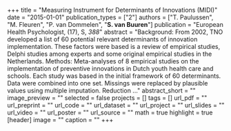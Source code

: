 +++
title = "Measuring Instrument for Determinants of Innovations (MIDI)"
date = "2015-01-01"
publication_types = ["2"]
authors = ["T. Paulussen", "M. Fleuren", "P. van Dommelen", "**S. van Buuren**"]
publication = "European Health Psychologist, (17), S, _388_"
abstract = "Background: From 2002, TNO developed a list of 60 potential relevant determinants of innovation implementation. These factors were based is a review of empirical studies, Delphi studies among experts and some original empirical studies in the Netherlands. Methods: Meta-analyses of 8 empirical studies on the implementation of preventive innovations in Dutch youth health care and schools. Each study was based in the initial framework of 60 determinants. Data were combined into one set. Missings were replaced by plausible values using multiple imputation. Reduction …"
abstract_short = ""
image_preview = ""
selected = false
projects = []
tags = []
url_pdf = ""
url_preprint = ""
url_code = ""
url_dataset = ""
url_project = ""
url_slides = ""
url_video = ""
url_poster = ""
url_source = ""
math = true
highlight = true
[header]
image = ""
caption = ""
+++
